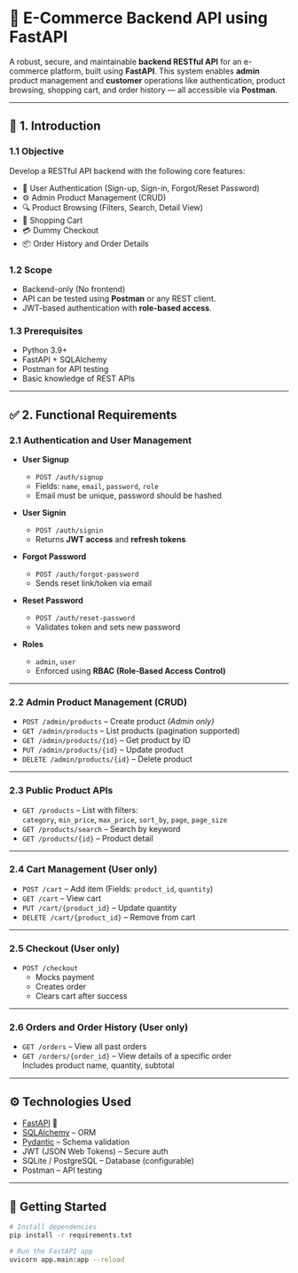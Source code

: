 # 🛒 E-Commerce Backend API using FastAPI

A robust, secure, and maintainable **backend RESTful API** for an e-commerce platform, built using **FastAPI**. This system enables **admin** product management and **customer** operations like authentication, product browsing, shopping cart, and order history — all accessible via **Postman**.

---

## 📌 1. Introduction

### 1.1 Objective
Develop a RESTful API backend with the following core features:

- 🔐 User Authentication (Sign-up, Sign-in, Forgot/Reset Password)
- ⚙️ Admin Product Management (CRUD)
- 🔍 Product Browsing (Filters, Search, Detail View)
- 🛒 Shopping Cart
- 💳 Dummy Checkout
- 📦 Order History and Order Details

### 1.2 Scope
- Backend-only (No frontend)
- API can be tested using **Postman** or any REST client.
- JWT-based authentication with **role-based access**.

### 1.3 Prerequisites
- Python 3.9+
- FastAPI + SQLAlchemy
- Postman for API testing
- Basic knowledge of REST APIs

---

## ✅ 2. Functional Requirements

### 2.1 Authentication and User Management

- **User Signup**
  - `POST /auth/signup`
  - Fields: `name`, `email`, `password`, `role`
  - Email must be unique, password should be hashed

- **User Signin**
  - `POST /auth/signin`
  - Returns **JWT access** and **refresh tokens**

- **Forgot Password**
  - `POST /auth/forgot-password`
  - Sends reset link/token via email

- **Reset Password**
  - `POST /auth/reset-password`
  - Validates token and sets new password

- **Roles**
  - `admin`, `user`
  - Enforced using **RBAC (Role-Based Access Control)**

---

### 2.2 Admin Product Management (CRUD)

- `POST /admin/products` – Create product *(Admin only)*
- `GET /admin/products` – List products (pagination supported)
- `GET /admin/products/{id}` – Get product by ID
- `PUT /admin/products/{id}` – Update product
- `DELETE /admin/products/{id}` – Delete product

---

### 2.3 Public Product APIs

- `GET /products` – List with filters:  
  `category`, `min_price`, `max_price`, `sort_by`, `page`, `page_size`
- `GET /products/search` – Search by keyword
- `GET /products/{id}` – Product detail

---

### 2.4 Cart Management (User only)

- `POST /cart` – Add item (Fields: `product_id`, `quantity`)
- `GET /cart` – View cart
- `PUT /cart/{product_id}` – Update quantity
- `DELETE /cart/{product_id}` – Remove from cart

---

### 2.5 Checkout (User only)

- `POST /checkout`  
  - Mocks payment
  - Creates order
  - Clears cart after success

---

### 2.6 Orders and Order History (User only)

- `GET /orders` – View all past orders
- `GET /orders/{order_id}` – View details of a specific order  
  Includes product name, quantity, subtotal

---

## ⚙️ Technologies Used

- [FastAPI](https://fastapi.tiangolo.com/) 🚀
- [SQLAlchemy](https://www.sqlalchemy.org/) – ORM
- [Pydantic](https://pydantic-docs.helpmanual.io/) – Schema validation
- JWT (JSON Web Tokens) – Secure auth
- SQLite / PostgreSQL – Database (configurable)
- Postman – API testing

---

## 🚀 Getting Started

```bash
# Install dependencies
pip install -r requirements.txt

# Run the FastAPI app
uvicorn app.main:app --reload
